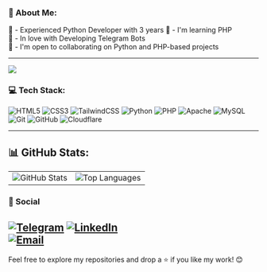 ### 💫 About Me:
🐍 - Experienced Python Developer with 3 years
🧠 - I'm learning PHP  
🤖 - In love with Developing Telegram Bots  
🤝 - I'm open to collaborating on Python and PHP-based projects

---
[![](https://visitcount.itsvg.in/api?id=rezamardaniDev&icon=0&color=9)](https://visitcount.itsvg.in)

### 💻 Tech Stack:
<p align="left">
  <img src="https://img.shields.io/badge/html5-%23E34F26.svg?style=for-the-badge&logo=html5&logoColor=white" alt="HTML5"/>
  <img src="https://img.shields.io/badge/css3-%231572B6.svg?style=for-the-badge&logo=css3&logoColor=white" alt="CSS3"/>
  <img src="https://img.shields.io/badge/tailwindcss-%2338B2AC.svg?style=for-the-badge&logo=tailwind-css&logoColor=white" alt="TailwindCSS"/>
  <img src="https://img.shields.io/badge/python-3670A0?style=for-the-badge&logo=python&logoColor=ffdd54" alt="Python"/>
  <img src="https://img.shields.io/badge/php-%23777BB4.svg?style=for-the-badge&logo=php&logoColor=white" alt="PHP"/>
  <img src="https://img.shields.io/badge/apache-%23D42029.svg?style=for-the-badge&logo=apache&logoColor=white" alt="Apache"/>
  <img src="https://img.shields.io/badge/mysql-4479A1.svg?style=for-the-badge&logo=mysql&logoColor=white" alt="MySQL"/>
  <img src="https://img.shields.io/badge/git-%23F05033.svg?style=for-the-badge&logo=git&logoColor=white" alt="Git"/>
  <img src="https://img.shields.io/badge/github-%23121011.svg?style=for-the-badge&logo=github&logoColor=white" alt="GitHub"/>
  <img src="https://img.shields.io/badge/Cloudflare-F38020?style=for-the-badge&logo=Cloudflare&logoColor=white" alt="Cloudflare"/>
</p>


---
## 📊 GitHub Stats:
<table>
  <tr>
    <td>
      <img src="https://github-readme-stats.vercel.app/api?username=rezamardaniDev&theme=algolia&hide_border=false&include_all_commits=true&count_private=true" alt="GitHub Stats"/>
    </td>
    <td>
      <img src="https://github-readme-stats.vercel.app/api/top-langs/?username=rezamardaniDev&theme=algolia&hide_border=false&include_all_commits=true&count_private=true&layout=compact" alt="Top Languages"/>
    </td>
  </tr>
</table>

### 🤙 Social
[![Telegram](https://img.shields.io/badge/Telegram-2CA5E0?logo=telegram&logoColor=white)](https://t.me/DevSector)
[![LinkedIn](https://img.shields.io/badge/LinkedIn-blue?logo=linkedin&logoColor=white)](https://www.linkedin.com/in/rezamardani/)  
[![Email](https://img.shields.io/badge/Email-D14836?logo=gmail&logoColor=white)](mailto:mardanireza30@gmail.com)  
---

Feel free to explore my repositories and drop a ⭐ if you like my work! 😊  
